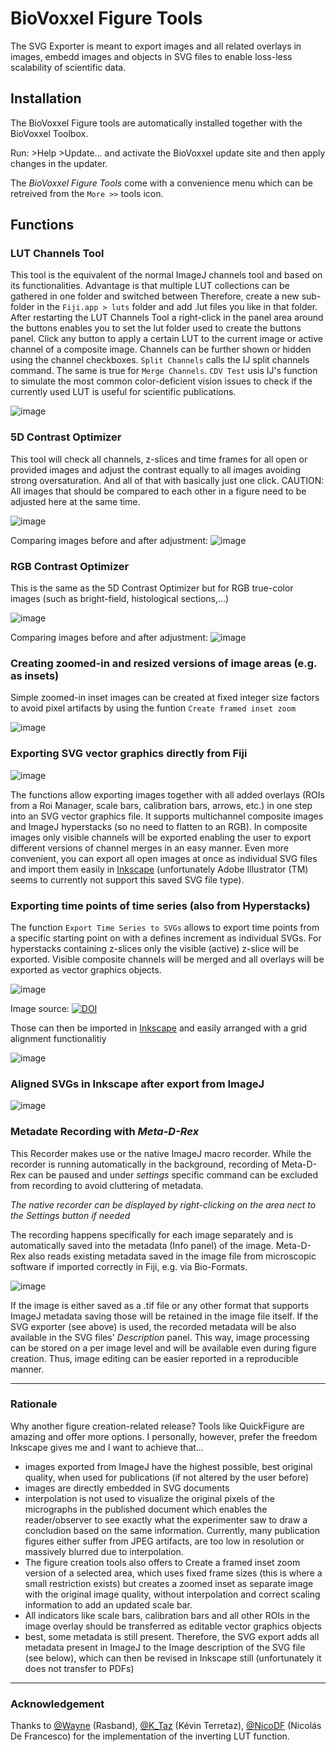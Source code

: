# BioVoxxel Figure Tools
 
The SVG Exporter is meant to export images and all related overlays in images, embedd images and objects in SVG files to enable loss-less scalability of scientific data.

## Installation

The BioVoxxel Figure tools are automatically installed together with the BioVoxxel Toolbox.

Run: >Help >Update... and activate the BioVoxxel update site and then apply changes in the updater.

The *BioVoxxel Figure Tools* come with a convenience menu which can be retreived from the `More >>` tools icon.


## Functions

### LUT Channels Tool
This tool is the equivalent of the normal ImageJ channels tool and based on its functionalities. Advantage is that multiple LUT collections can be gathered in one folder and switched between
Therefore, create a new sub-folder in the `Fiji.app > luts` folder and add .lut files you like in that folder. After restarting the LUT Channels Tool a right-click in the panel area around the buttons enables you to set the lut folder used to create the buttons panel. Click any button to apply a certain LUT to the current image or active channel of a composite image.
Channels can be further shown or hidden using the channel checkboxes.
`Split Channels` calls the IJ split channels command. The same is true for `Merge Channels`.
`CDV Test` usis IJ's function to simulate the most common color-deficient vision issues to check if the currently used LUT is useful for scientific publications.

![image](https://user-images.githubusercontent.com/10721817/233982982-08f0cde1-5600-4aa1-9a1a-c39eab770a61.png)

### 5D Contrast Optimizer
This tool will check all channels, z-slices and time frames for all open or provided images and adjust the contrast equally to all images avoiding strong oversaturation. And all of that with basically just one click. CAUTION: All images that should be compared to each other in a figure need to be adjusted here at the same time.

![image](https://github.com/biovoxxel/BioVoxxel-Figure-Tools/assets/10721817/bca3ab15-6766-4645-a981-b37250ade297)

Comparing images before and after adjustment:
![image](https://github.com/biovoxxel/BioVoxxel-Figure-Tools/assets/10721817/a9735ba6-4df3-40bd-871f-78b8e8c68a61)

### RGB Contrast Optimizer
This is the same as the 5D Contrast Optimizer but for RGB true-color images (such as bright-field, histological sections,...)

![image](https://github.com/biovoxxel/BioVoxxel-Figure-Tools/assets/10721817/19c2ec4d-255f-459e-ab32-f94ce3e16b8c)

Comparing images before and after adjustment:
![image](https://github.com/biovoxxel/BioVoxxel-Figure-Tools/assets/10721817/1bace310-69b0-4016-94e4-e68046197e18)


### Creating zoomed-in and resized versions of image areas (e.g. as insets)
Simple zoomed-in inset images can be created at fixed integer size factors to avoid pixel artifacts by using the funtion `Create framed inset zoom`

![image](https://github.com/biovoxxel/BioVoxxel-Figure-Tools/assets/10721817/ef6761a6-f91f-4a88-9a84-be41ab37fec6)

### Exporting SVG vector graphics directly from Fiji

![image](https://github.com/biovoxxel/BioVoxxel-Figure-Tools/assets/10721817/3b910b28-d3df-418f-b22b-f18f782381e0)

The functions allow exporting images together with all added overlays (ROIs from a Roi Manager, scale bars, calibration bars, arrows, etc.) in one step into an SVG vector graphics file. It supports multichannel composite images and ImageJ hyperstacks (so no need to flatten to an RGB). In composite images only visible channels will be exported enabling the user to export different versions of channel merges in an easy manner. 
Even more convenient, you can export all open images at once as individual SVG files and import them easily in [Inkscape](https://inkscape.org/) (unfortunately Adobe Illustrator (TM) seems to currently not support this saved SVG file type).


### Exporting time points of time series (also from Hyperstacks)

The function `Export Time Series to SVGs` allows to export time points from a specific starting point on with a defines increment as individual SVGs.
For hyperstacks containing z-slices only the visible (active) z-slice will be exported. Visible composite channels will be merged and all overlays will be exported as vector graphics objects.

![image](https://user-images.githubusercontent.com/10721817/220351083-ff3c2eb7-f793-4b5b-9ba9-2a964306045d.png)

Image source: [![DOI](https://zenodo.org/badge/DOI/10.5281/zenodo.6139958.svg)](https://doi.org/10.5281/zenodo.6139958)

Those can then be imported in [Inkscape](https://inkscape.org/) and easily arranged with a grid alignment functionalitiy

![image](https://user-images.githubusercontent.com/10721817/220352194-e96a0b8b-26ef-4916-b48d-f73b0bee6e68.png)

### Aligned SVGs in Inkscape after export from ImageJ

![image](https://user-images.githubusercontent.com/10721817/213476261-4ce8f48c-4725-4e45-b689-6da70fa47d82.png)


### Metadate Recording with *Meta-D-Rex*

This Recorder makes use or the native ImageJ macro recorder. While the recorder is running automatically in the background, recording of Meta-D-Rex can be  paused and under *settings* specific command can be excluded from recording to avoid cluttering of metadata.

*The native recorder can be displayed by right-clicking on the area nect to the *Settings* button if needed*

The recording happens specifically for each image separately and is automatically saved into the metadata (Info panel) of the image.
Meta-D-Rex also reads existing metadata saved in the image file from microscopic software if imported correctly in Fiji, e.g. via Bio-Formats.

![image](https://user-images.githubusercontent.com/10721817/213480267-b761f086-c5ee-45be-883e-1f07e5bd2589.png)

If the image is either saved as a .tif file or any other format that supports ImageJ metadata saving those will be retained in the image file itself.
If the SVG exporter (see above) is used, the recorded metadata will be also available in the SVG files' *Description* panel.
This way, image processing can be stored on a per image level and will be available even during figure creation. Thus, image editing can be easier reported in a reproducible manner.

---

### Rationale

Why another figure creation-related release?
Tools like QuickFigure are amazing and offer more options. I personally, however, prefer the freedom Inkscape gives me and I want to achieve that…

* images exported from ImageJ have the highest possible, best original quality, when used for publications (if not altered by the user before)
* images are directly embedded in SVG documents
* interpolation is not used to visualize the original pixels of the micrographs in the published document which enables the reader/observer to see exactly what the experimenter saw to draw a concludion based on the same information. Currently, many publication figures either suffer from JPEG artifacts, are too low in resolution or massively blurred due to interpolation.
* The figure creation tools also offers to Create a framed inset zoom version of a selected area, which uses fixed frame sizes (this is where a small restriction exists) but creates a zoomed inset as separate image with the original image quality, without interpolation and correct scaling information to add an updated scale bar.
* All indicators like scale bars, calibration bars and all other ROIs in the image overlay should be transferred as editable vector graphics objects
* best, some metadata is still present. Therefore, the SVG export adds all metadata present in ImageJ to the Image description of the SVG file (see below), which can then be revised in Inkscape still (unfortunately it does not transfer to PDFs)

---

### Acknowledgement
[](url)

Thanks to [@Wayne](https://forum.image.sc/u/wayne/summary) (Rasband), [@K_Taz](https://forum.image.sc/u/k_taz/summary) (Kévin Terretaz), [@NicoDF](https://forum.image.sc/u/nicodf/summary) (Nicolás De Francesco) for the implementation of the inverting LUT function.
